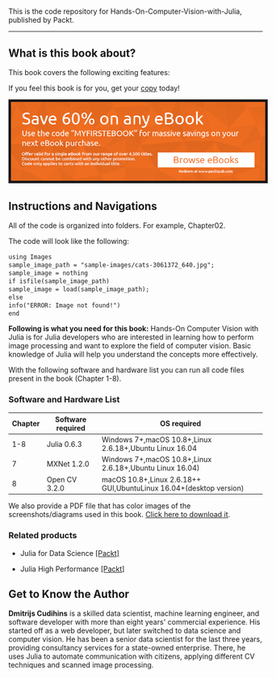 # 

<a href="https://www.packtpub.com/application-development/hands-computer-vision-julia?utm_source=github&utm_medium=repository&utm_campaign="><img src="" alt="" height="256px" align="right"></a>

This is the code repository for Hands-On-Computer-Vision-with-Julia, published by Packt.

****

## What is this book about?

This book covers the following exciting features:


If you feel this book is for you, get your [copy](https://www.amazon.com/dp/1788998790) today!

<a href="https://www.packtpub.com/?utm_source=github&utm_medium=banner&utm_campaign=GitHubBanner"><img src="https://raw.githubusercontent.com/PacktPublishing/GitHub/master/GitHub.png" 
alt="https://www.packtpub.com/" border="5" /></a>

## Instructions and Navigations
All of the code is organized into folders. For example, Chapter02.

The code will look like the following:
```
using Images
sample_image_path = "sample-images/cats-3061372_640.jpg";
sample_image = nothing
if isfile(sample_image_path)
sample_image = load(sample_image_path);
else
info("ERROR: Image not found!")
end
```

**Following is what you need for this book:**
Hands-On Computer Vision with Julia is for Julia developers who are interested in learning how to perform image processing and want to explore the field of computer vision. Basic knowledge of Julia will help you understand the concepts more effectively.

With the following software and hardware list you can run all code files present in the book (Chapter 1-8).
### Software and Hardware List
| Chapter  | Software required                   | OS required                        |
| -------- | ------------------------------------| -----------------------------------|
| 1-8      | Julia 0.6.3                     | Windows 7+,macOS 10.8+,Linux 2.6.18+,Ubuntu Linux 16.04 |
| 7       | MXNet 1.2.0            | Windows 7+,macOS 10.8+,Linux 2.6.18+,Ubuntu Linux 16.04) |
| 8        | Open CV 3.2.0            | macOS 10.8+,Linux 2.6.18++ GUI,UbuntuLinux 16.04+(desktop version) |


We also provide a PDF file that has color images of the screenshots/diagrams used in this book. [Click here to download it](https://www.packtpub.com/sites/default/files/downloads/HandsOnComputerVisionwithJulia_ColorImages.pdf).

### Related products

* Julia for Data Science [[Packt]](https://www.packtpub.com/big-data-and-business-intelligence/julia-data-science?utm_source=github&utm_medium=repository&utm_campaign=9781785289699 )

*  Julia High Performance [[Packt]](https://www.packtpub.com/application-development/julia-high-performance?utm_source=github&utm_medium=repository&utm_campaign=9781788998796)


## Get to Know the Author
**Dmitrijs Cudihins**
is a skilled data scientist, machine learning engineer, and software developer with more than eight years' commercial experience. His started off as a web developer, but later switched to data science and computer vision. He has been a senior data scientist for the last three years, providing consultancy services for a state-owned enterprise. There, he uses Julia to automate communication with citizens, applying different CV techniques and scanned image processing.

